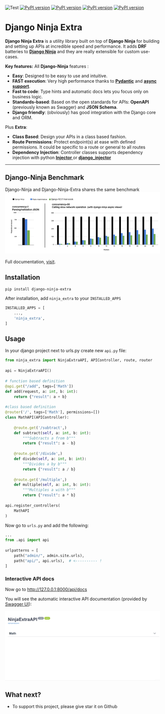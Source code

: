 ![Test](https://github.com/eadwinCode/django-ninja-extra/workflows/Test/badge.svg)
[![PyPI version](https://badge.fury.io/py/django-ninja-extra.svg)](https://badge.fury.io/py/django-ninja-extra)
[![PyPI version](https://img.shields.io/pypi/v/django-ninja-extra.svg)](https://pypi.python.org/pypi/django-ninja-extra)
[![PyPI version](https://img.shields.io/pypi/pyversions/django-ninja-extra.svg)](https://pypi.python.org/pypi/django-ninja-extra)
[![PyPI version](https://img.shields.io/pypi/djversions/django-ninja-extra.svg)](https://pypi.python.org/pypi/django-ninja-extra)

# Django Ninja Extra

**Django Ninja Extra** is a utility library built on top of **Django Ninja** for building and setting up APIs at incredible speed and performance. It adds **DRF** batteries to [**Django Ninja**](https://django-ninja.rest-framework.com) and they are really extensible for custom use-cases.

**Key features:**
All **Django-Ninja** features :
- **Easy**: Designed to be easy to use and intuitive.
- **FAST execution**: Very high performance thanks to **<a href="https://pydantic-docs.helpmanual.io" target="_blank">Pydantic</a>** and **<a href="/async-support/">async support</a>**.
- **Fast to code**: Type hints and automatic docs lets you focus only on business logic.
- **Standards-based**: Based on the open standards for APIs: **OpenAPI** (previously known as Swagger) and **JSON Schema**.
- **Django friendly**: (obviously) has good integration with the Django core and ORM.

Plus **Extra**:
- **Class Based**: Design your APIs in a class based fashion.
- **Route Permissions**: Protect endpoint(s) at ease with defined permissions. It could be specific to a route or general to all routes
- **Dependency Injection**: Controller classes supports dependency injection with python [**Injector** ](https://injector.readthedocs.io/en/latest/) or [**django_injector**](https://github.com/blubber/django_injector)

---

## Django-Ninja Benchmark
Django-Ninja and Django-Ninja-Extra shares the same benchmark
![Django Ninja REST Framework](docs/docs/images/benchmark.png)

Full documentation, [visit](https://eadwincode.github.io/django-ninja-extra/).

## Installation

```
pip install django-ninja-extra
```
After installation, add `ninja_extra` to your `INSTALLED_APPS`

```Python 
INSTALLED_APPS = [
    ...,
    'ninja_extra',
]
```

## Usage

In your django project next to urls.py create new `api.py` file:

```Python
from ninja_extra import NinjaExtraAPI, APIController, route, router

api = NinjaExtraAPI()

# function based definition
@api.get("/add", tags=['Math'])
def add(request, a: int, b: int):
    return {"result": a + b}

#class based definition
@router('/', tags=['Math'], permissions=[])
class MathAPI(APIController):

    @route.get('/subtract',)
    def subtract(self, a: int, b: int):
        """Subtracts a from b"""
        return {"result": a - b}

    @route.get('/divide',)
    def divide(self, a: int, b: int):
        """Divides a by b"""
        return {"result": a / b}
    
    @route.get('/multiple',)
    def multiple(self, a: int, b: int):
        """Multiples a with b"""
        return {"result": a * b}
    
api.register_controllers(
    MathAPI
)
```

Now go to `urls.py` and add the following:

```Python
...
from .api import api

urlpatterns = [
    path("admin/", admin.site.urls),
    path("api/", api.urls),  # <---------- !
]
```

### Interactive API docs

Now go to <a href="http://127.0.0.1:8000/api/docs" target="_blank">http://127.0.0.1:8000/api/docs</a>

You will see the automatic interactive API documentation (provided by <a href="https://github.com/swagger-api/swagger-ui" target="_blank">Swagger UI</a>):

![Swagger UI](docs/docs/images/ui_swagger_preview_readme.gif)
## What next?
- To support this project, please give star it on Github
